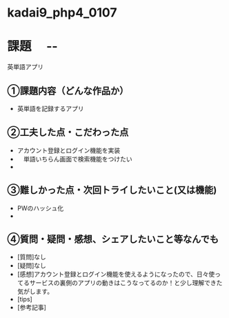 # kadai9_php4_0107

# 課題　 --
英単語アプリ
## ①課題内容（どんな作品か）
- 英単語を記録するアプリ

## ②工夫した点・こだわった点
-  アカウント登録とログイン機能を実装
- 　単語いちらん画面で検索機能をつけたい
- 

## ③難しかった点・次回トライしたいこと(又は機能)
- PWのハッシュ化
- 

## ④質問・疑問・感想、シェアしたいこと等なんでも
- [質問]なし
- [疑問]なし
- [感想]アカウント登録とログイン機能を使えるようになったので、日々使ってるサービスの裏側のアプリの動きはこうなってるのか！と少し理解できた気がします。
- [tips]
- [参考記事]
